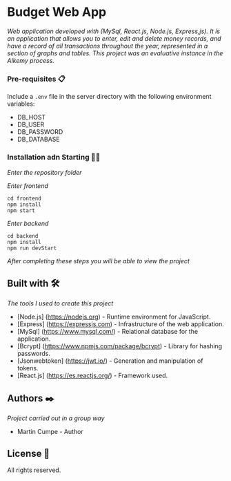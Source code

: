 # Budget Web App

_Web application developed with (MySql, React.js, Node.js, Express,js). It is an application that allows you to enter, edit and delete money records, and have a record of all transactions throughout the year, represented in a section of graphs and tables._
_This project was an evaluative instance in the Alkemy process._



### Pre-requisites 📋

Include a `.env` file in the server directory with the following environment variables:
* DB_HOST 
* DB_USER
* DB_PASSWORD
* DB_DATABASE 


### Installation adn Starting 🚀🔧

_Enter the repository folder_

_Enter frontend_

```
cd frontend
npm install
npm start
``` 

_Enter backend_

```
cd backend
npm install
npm run devStart
```

_After completing these steps you will be able to view the project_


## Built with 🛠️

_The tools I used to create this project_
* [Node.js] (https://nodejs.org) - Runtime environment for JavaScript.
* [Express] (https://expressjs.com) - Infrastructure of the web application.
* [MySql] (https://www.mysql.com/) - Relational database for the application.
* [Bcrypt] (https://www.npmjs.com/package/bcrypt) - Library for hashing passwords.
* [Jsonwebtoken] (https://jwt.io/) - Generation and manipulation of tokens. 
* [React.js] (https://es.reactjs.org/) - Framework used.



## Authors ✒️

_Project carried out in a group way_
 
*  Martin Cumpe  -  Author


## License 📄
All rights reserved.



